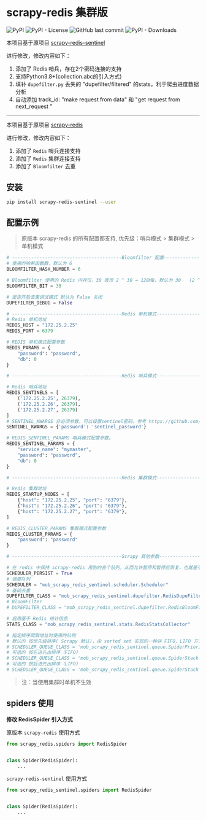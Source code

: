 # scrapy-redis 集群版

![PyPI](https://img.shields.io/pypi/v/scrapy-redis-sentinel)
![PyPI - License](https://img.shields.io/pypi/l/scrapy-redis-sentinel)
![GitHub last commit](https://img.shields.io/github/last-commit/crawlmap/scrapy-redis-sentinel)
![PyPI - Downloads](https://img.shields.io/pypi/dw/scrapy-redis-sentinel)

本项目基于原项目 [scrapy-redis-sentinel](https://github.com/crawlaio/scrapy-redis-sentinel)

进行修改，修改内容如下：

1. 添加了 Redis 哨兵，存在2个密码连接的支持
2. 支持Python3.8+(collection.abc的引入方式)
3. 填补 `dupefilter.py` 丢失的 "dupefilter/filtered" 的stats，利于爬虫进度数据分析
4. 自动添加 track_id: "make request from data" 和 "get request from next_request "

-----

本项目基于原项目 [scrapy-redis](https://github.com/rmax/scrapy-redis)

进行修改，修改内容如下：

1. 添加了 `Redis` 哨兵连接支持
2. 添加了 `Redis` 集群连接支持
3. 添加了 `Bloomfilter` 去重

## 安装

```bash
pip install scrapy-redis-sentinel --user
```

## 配置示例

> 原版本 scrapy-redis 的所有配置都支持, 优先级：哨兵模式 > 集群模式 > 单机模式

```python
# ----------------------------------------Bloomfilter 配置-------------------------------------
# 使用的哈希函数数，默认为 6
BLOOMFILTER_HASH_NUMBER = 6

# Bloomfilter 使用的 Redis 内存位，30 表示 2 ^ 30 = 128MB，默认为 30   (2 ^ 22 = 1MB 可去重 130W URL)
BLOOMFILTER_BIT = 30

# 是否开启去重调试模式 默认为 False 关闭
DUPEFILTER_DEBUG = False

# ----------------------------------------Redis 单机模式-------------------------------------
# Redis 单机地址
REDIS_HOST = "172.25.2.25"
REDIS_PORT = 6379

# REDIS 单机模式配置参数
REDIS_PARAMS = {
    "password": "password",
    "db": 0
}

# ----------------------------------------Redis 哨兵模式-------------------------------------

# Redis 哨兵地址
REDIS_SENTINELS = [
    ('172.25.2.25', 26379),
    ('172.25.2.26', 26379),
    ('172.25.2.27', 26379)
]
# SENTINEL_KWARGS 非必须参数，可以设置sentinel密码，参考 https://github.com/redis/redis-py/issues/1219
SENTINEL_KWARGS = {'password': 'sentinel_password'}

# REDIS_SENTINEL_PARAMS 哨兵模式配置参数。
REDIS_SENTINEL_PARAMS = {
    "service_name": "mymaster",
    "password": "password",
    "db": 0
}

# ----------------------------------------Redis 集群模式-------------------------------------

# Redis 集群地址
REDIS_STARTUP_NODES = [
    {"host": "172.25.2.25", "port": "6379"},
    {"host": "172.25.2.26", "port": "6379"},
    {"host": "172.25.2.27", "port": "6379"},
]

# REDIS_CLUSTER_PARAMS 集群模式配置参数
REDIS_CLUSTER_PARAMS = {
    "password": "password"
}

# ----------------------------------------Scrapy 其他参数-------------------------------------

# 在 redis 中保持 scrapy-redis 用到的各个队列，从而允许暂停和暂停后恢复，也就是不清理 redis queues
SCHEDULER_PERSIST = True
# 调度队列  
SCHEDULER = "mob_scrapy_redis_sentinel.scheduler.Scheduler"
# 基础去重
DUPEFILTER_CLASS = "mob_scrapy_redis_sentinel.dupefilter.RedisDupeFilter"
# BloomFilter
# DUPEFILTER_CLASS = "mob_scrapy_redis_sentinel.dupefilter.RedisBloomFilter"

# 启用基于 Redis 统计信息
STATS_CLASS = "mob_scrapy_redis_sentinel.stats.RedisStatsCollector"

# 指定排序爬取地址时使用的队列
# 默认的 按优先级排序( Scrapy 默认)，由 sorted set 实现的一种非 FIFO、LIFO 方式。
# SCHEDULER_QUEUE_CLASS = 'mob_scrapy_redis_sentinel.queue.SpiderPriorityQueue'
# 可选的 按先进先出排序（FIFO）
# SCHEDULER_QUEUE_CLASS = 'mob_scrapy_redis_sentinel.queue.SpiderStack'
# 可选的 按后进先出排序（LIFO）
# SCHEDULER_QUEUE_CLASS = 'mob_scrapy_redis_sentinel.queue.SpiderStack'
```

> 注：当使用集群时单机不生效

## spiders 使用

**修改 RedisSpider 引入方式**

原版本 `scrapy-redis` 使用方式

```python
from scrapy_redis.spiders import RedisSpider


class Spider(RedisSpider):
    ...

```

`scrapy-redis-sentinel` 使用方式

```python
from scrapy_redis_sentinel.spiders import RedisSpider


class Spider(RedisSpider):
    ...

```